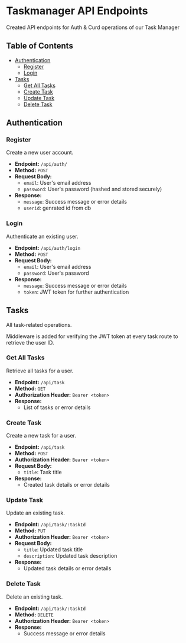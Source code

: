 # Taskmanager API Endpoints

Created API endpoints for Auth & Curd operations of our Task Manager

## Table of Contents

- [Authentication](#authentication)
  - [Register](#register)
  - [Login](#login)
- [Tasks](#tasks)
  - [Get All Tasks](#get-all-tasks)
  - [Create Task](#create-task)
  - [Update Task](#update-task)
  - [Delete Task](#delete-task)

## Authentication

### Register

Create a new user account.

- **Endpoint:** `/api/auth/`
- **Method:** `POST`
- **Request Body:**
  - `email`: User's email address
  - `password`: User's password (hashed and stored securely)
- **Response:**
  - `message`: Success message or error details
  - `userid`: genrated id from db

### Login

Authenticate an existing user.

- **Endpoint:** `/api/auth/login`
- **Method:** `POST`
- **Request Body:**
  - `email`: User's email address
  - `password`: User's password
- **Response:**
  - `message`: Success message or error details
  - `token`: JWT token for further authentication

## Tasks

All task-related operations.

Middleware is added for verifying the JWT token at every task route to retrieve the user ID.

### Get All Tasks

Retrieve all tasks for a user.

- **Endpoint:** `/api/task`
- **Method:** `GET`
- **Authorization Header:** `Bearer <token>`
- **Response:**
  - List of tasks or error details

### Create Task

Create a new task for a user.

- **Endpoint:** `/api/task`
- **Method:** `POST`
- **Authorization Header:** `Bearer <token>`
- **Request Body:**
  - `title`: Task title
- **Response:**
  - Created task details or error details

### Update Task

Update an existing task.

- **Endpoint:** `/api/task/:taskId`
- **Method:** `PUT`
- **Authorization Header:** `Bearer <token>`
- **Request Body:**
  - `title`: Updated task title
  - `description`: Updated task description
- **Response:**
  - Updated task details or error details

### Delete Task

Delete an existing task.

- **Endpoint:** `/api/task/:taskId`
- **Method:** `DELETE`
- **Authorization Header:** `Bearer <token>`
- **Response:**
  - Success message or error details
